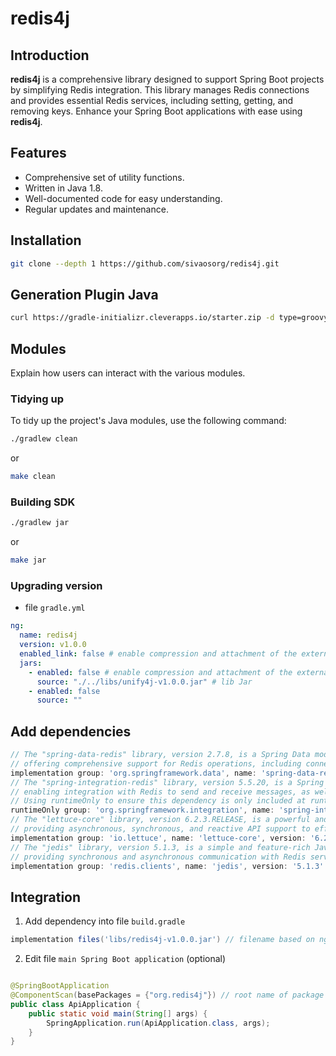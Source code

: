 # redis4j

## Introduction

**redis4j** is a comprehensive library designed to support Spring Boot projects by simplifying Redis integration. This
library manages Redis connections and provides essential Redis services, including setting, getting, and removing keys.
Enhance your Spring Boot applications with ease using **redis4j**.

## Features

- Comprehensive set of utility functions.
- Written in Java 1.8.
- Well-documented code for easy understanding.
- Regular updates and maintenance.

## Installation

```bash
git clone --depth 1 https://github.com/sivaosorg/redis4j.git
```

## Generation Plugin Java

```bash
curl https://gradle-initializr.cleverapps.io/starter.zip -d type=groovy-gradle-plugin  -d testFramework=testng -d projectName=redis4j -o redis4j.zip
```

## Modules

Explain how users can interact with the various modules.

### Tidying up

To tidy up the project's Java modules, use the following command:

```bash
./gradlew clean
```

or

```bash
make clean
```

### Building SDK

```bash
./gradlew jar
```

or

```bash
make jar
```

### Upgrading version

- file `gradle.yml`

```yaml
ng:
  name: redis4j
  version: v1.0.0
  enabled_link: false # enable compression and attachment of the external libraries
  jars:
    - enabled: false # enable compression and attachment of the external libraries
      source: "./../libs/unify4j-v1.0.0.jar" # lib Jar
    - enabled: false
      source: ""
```

## Add dependencies

```groovy
// The "spring-data-redis" library, version 2.7.8, is a Spring Data module that provides easy configuration and access to Redis from Spring applications,
// offering comprehensive support for Redis operations, including connection management, RedisTemplate, and repository support for Spring Data.
implementation group: 'org.springframework.data', name: 'spring-data-redis', version: '2.7.8'
// The "spring-integration-redis" library, version 5.5.20, is a Spring Integration module that provides support for Redis-based messaging,
// enabling integration with Redis to send and receive messages, as well as leveraging Redis Pub/Sub capabilities within Spring applications.
// Using runtimeOnly to ensure this dependency is only included at runtime.
runtimeOnly group: 'org.springframework.integration', name: 'spring-integration-redis', version: '5.5.20'
// The "lettuce-core" library, version 6.2.3.RELEASE, is a powerful and thread-safe Redis client for Java,
// providing asynchronous, synchronous, and reactive API support to efficiently interact with Redis servers.
implementation group: 'io.lettuce', name: 'lettuce-core', version: '6.2.3.RELEASE'
// The "jedis" library, version 5.1.3, is a simple and feature-rich Java client for Redis,
// providing synchronous and asynchronous communication with Redis servers to perform various operations and transactions.
implementation group: 'redis.clients', name: 'jedis', version: '5.1.3'
```

## Integration

1. Add dependency into file `build.gradle`

```gradle
implementation files('libs/redis4j-v1.0.0.jar') // filename based on ng.name and ng.version
```

2. Edit file `main Spring Boot application` (optional)

```java

@SpringBootApplication
@ComponentScan(basePackages = {"org.redis4j"}) // root name of package wizard4j
public class ApiApplication {
    public static void main(String[] args) {
        SpringApplication.run(ApiApplication.class, args);
    }
}
```
